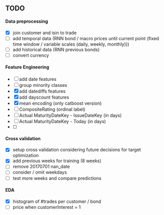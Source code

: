 ## TODO

#### Data preprocessing
- [x] join customer and isin to trade
- [ ] add temporal data (RNN bond / macro prices until current point (fixed time window / variable scales (daily, weekly, monthly)))
- [ ] add historical data (RNN previous bonds)
- [ ] convert currency

#### Feature Engineering
- [ ] add date features 
- [ ] group minority classes
- [x] add datediffs features
- [x] add dayscount features
- [x] mean encoding (only catboost version)
- [ ] CompositeRating (ordinal label)
- [ ] Actual MaturityDateKey - IssueDateKey (in days)
- [ ] Actual MaturityDateKey - Today (in days)
- [ ] 

#### Cross validation
- [x] setup cross validation considering future decisions for target optimization
- [x] add previous weeks for training (8 weeks)
- [ ] remove 20170701 nan_date
- [ ] consider / omit weekdays
- [ ] test more weeks and compare predictions

#### EDA
- [x] histogram of #trades per customer / bond
- [ ] price when customerInterest = 1
